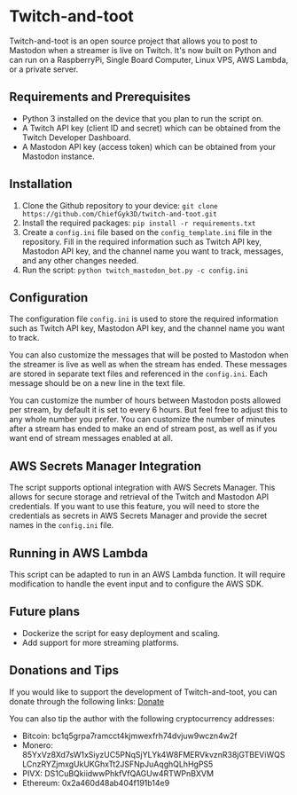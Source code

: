 # Twitch-and-toot

Twitch-and-toot is an open source project that allows you to post to Mastodon when a streamer is live on Twitch. It's now built on Python and can run on a RaspberryPi, Single Board Computer, Linux VPS, AWS Lambda, or a private server.

## Requirements and Prerequisites

- Python 3 installed on the device that you plan to run the script on.
- A Twitch API key (client ID and secret) which can be obtained from the Twitch Developer Dashboard.
- A Mastodon API key (access token) which can be obtained from your Mastodon instance.

## Installation

1. Clone the Github repository to your device: `git clone https://github.com/ChiefGyk3D/twitch-and-toot.git`
2. Install the required packages: `pip install -r requirements.txt`
3. Create a `config.ini` file based on the `config_template.ini` file in the repository. Fill in the required information such as Twitch API key, Mastodon API key, and the channel name you want to track, messages, and any other changes needed.
4. Run the script: `python twitch_mastodon_bot.py -c config.ini`

## Configuration

The configuration file `config.ini` is used to store the required information such as Twitch API key, Mastodon API key, and the channel name you want to track.

You can also customize the messages that will be posted to Mastodon when the streamer is live as well as when the stream has ended. These messages are stored in separate text files and referenced in the `config.ini`. Each message should be on a new line in the text file.

You can customize the number of hours between Mastodon posts allowed per stream, by default it is set to every 6 hours. But feel free to adjust this to any whole number you prefer.
You can customize the number of minutes after a stream has ended to make an end of stream post, as well as if you want end of stream messages enabled at all.

## AWS Secrets Manager Integration

The script supports optional integration with AWS Secrets Manager. This allows for secure storage and retrieval of the Twitch and Mastodon API credentials. If you want to use this feature, you will need to store the credentials as secrets in AWS Secrets Manager and provide the secret names in the `config.ini` file.

## Running in AWS Lambda

This script can be adapted to run in an AWS Lambda function. It will require modification to handle the event input and to configure the AWS SDK.

## Future plans
    
- Dockerize the script for easy deployment and scaling.
- Add support for more streaming platforms.

## Donations and Tips

If you would like to support the development of Twitch-and-toot, you can donate through the following links: [Donate](https://links.chiefgyk3d.com)

You can also tip the author with the following cryptocurrency addresses:

- Bitcoin: bc1q5grpa7ramcct4kjmwexfrh74dvjuw9wczn4w2f
- Monero: 85YxVz8Xd7sW1xSiyzUC5PNqSjYLYk4W8FMERVkvznR38jGTBEViWQSLCnzRYZjmxgUkUKGhxTt2JSFNpJuAqghQLhHgPS5
- PIVX: DS1CuBQkiidwwPhkfVfQAGUw4RTWPnBXVM
- Ethereum: 0x2a460d48ab404f191b14e9
